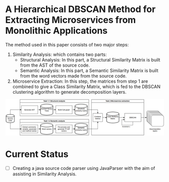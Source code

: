 # A Hierarchical DBSCAN Method for Extracting Microservices from Monolithic Applications

The method used in this paper consists of two major steps:
1. Similarity Analysis: which contains two parts:
    - Structural Analysis: In this part, a Structural Similarity Matrix is built from the AST of the source code.
    - Semantic Analysis: In this part, a Semantic Similarity Matrix is built from the word vectors made from the source code.
2. Microservice Extraction: In this step, the matrices from step 1 are combined to give a Class Similarity Matrix, which is fed to the DBSCAN clustering algorithm to generate decomposition layers.

![a summary of the steps taken to extract the microservices](res/steps.png)


# Current Status

- [ ] Creating a java source code parser using JavaParser with the aim of assisting in Similarity Analysis.

